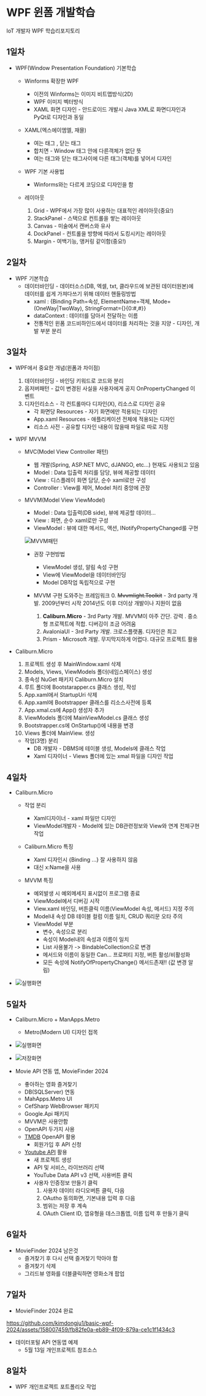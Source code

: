 # WPF 윈폼 개발학습 
IoT 개발자 WPF 학습리포지토리

## 1일차 
- WPF(Window Presentation Foundation) 기본학습
    - Winforms 확장한 WPF
        - 이전의 Winforms는 이미지 비트맵방식(2D)
        - WPF 이미지 벡터방식
        - XAML 화면 디자인 - 안드로이드 개발시 Java XML로 화면디자인과 PyQt로 디자인과 동일

    - XAML(엑스에이엠엘, 재믈)
        - 여는 태그 <Window>, 닫는 태그 </Window>
        - 합치면 <Window /> - Window 태그 안에 다른객체가 없단 뜻
        - 여는 태그와 닫는 태그사이에 다른 태그(객체)를 넣어서 디자인

    - WPF 기본 사용법
        - Winforms와는 다르게 코딩으로 디자인을 함

    - 레이아웃
        1. Grid - WPF에서 가장 많이 사용하는 대표적인 레이아웃(중요!)
        2. StackPanel - 스택으로 컨트롤을 쌓는 레이아웃
        3. Canvas - 미술에서 캔버스와 유사
        4. DockPanel - 컨트롤을 방향에 따라서 도킹시키는 레이아웃
        5. Margin - 여백기능, 앵커링 같이함(중요!)

## 2일차 
- WPF 기본학습
    - 데이터바인딩 - 데이터소스(DB, 엑셀, txt, 클라우드에 보관된 데이터원본)에 데이터를 쉽게 가져다쓰기 위해 데이터 핸들링방법
        - xaml : {Binding Path=속성, ElementName=객체, Mode=(OneWay|TwoWay), StringFormat={}{0:#,#}}
        - dataContext : 데이터를 담아서 전달하는 이름
        - 전통적인 윈폼 코드비하인드에서 데이터를 처리하는 것을 지양 - 디자인, 개발 부분 분리 

## 3일차
- WPF에서 중요한 개념(윈폼과 차이점)
    1. 데이터바인딩 - 바인딩 키워드로 코드와 분리 
    2. 옵저버패턴 - 값이 변경된 사실을 사용자에게 공지 OnPropertyChanged 이벤트
    3. 디자인리소스 - 각 컨트롤마다 디자인(X), 리소스로 디자인 공유
        - 각 화면당 Resources - 자기 화면에만 적용되는 디자인
        - App.xaml Resources - 애플리케이션 전체에 적용되는 디자인
        - 리소스 사전 - 공유할 디자인 내용이 많을때 파일로 따로 지정

- WPF MVVM
    - MVC(Model View Controller 패턴)
        - 웹 개발(Spring, ASP.NET MVC, dJANGO, etc...) 현재도 사용되고 있음
        - Model : Data 입출력 처리를 담당, 뷰에 제공할 데이터 
        - View : 디스플레이 화면 담당, 순수 xaml로만 구성 
        - Controller : View를 제어, Model 처리 중앙에 관장 

    - MVVM(Model View ViewModel)
        - Model : Data 입출력(DB side), 뷰에 제공할 데이터...
        - View : 화면, 순수 xaml로만 구성
        - ViewModel : 뷰에 대한 메서드, 액션, INotifyPropertyChanged를 구현 

        ![MVVM패턴](https://raw.githubusercontent.com/kimdongju1/basic-wpf-2024/main/Images/wpf001.png)

        - 권장 구현방법
            - ViewModel 생성, 알림 속성 구현
            - View에 ViewModel을 데이터바인딩
            - Model DB작업 독립적으로 구현

        - MVVM 구현 도와주는 프레임워크
            0. ~~Mvvmlight.Toolkit~~ - 3rd party 개발. 2009년부터 시작 2014년도 이후 더이상 개발이나 지원이 없음
            1. **Caliburn.Micro** - 3rd Party 개발. MVVM이 아주 간단. 강력 . 중소형 프로젝트에 적합. 디버깅이 조금 어려움
            2. AvaloniaUI - 3rd Party 개발. 크로스플랫폼. 디자인은 최고 
            3. Prism - Microsoft 개발. 무지막지하게 어렵다. 대규모 프로젝트 활용

- Caliburn.Micro
    1. 프로젝트 생성 후 MainWindow.xaml 삭제
    2. Models, Views, ViewModels 폴더(네임스페이스) 생성
    3. 종속성 NuGet 패키지 Caliburn.Micro 설치
    4. 루트 폴더에 Bootstarapper.cs 클래스 생성, 작성
    5. App.xaml에서 StartupUri 삭제
    6. App.xaml에 Bootstrapper 클래스를 리소스사전에 등록 
    7. App.xmal.cs에 App() 생성자 추가
    8. ViewModels 폴더에 MainViewModel.cs 클래스 생성
    9. Bootstrapper.cs에 OnStartup()에 내용을 변경
    10. Views 폴더에 MainView. 생성 

    - 작업(3명) 분리
        - DB 개발자 - DBMS에 테이블 생성, Models에 클래스 작업 
        - Xaml 디자이너 - Views 폴더에 있는 xmal 파일을 디자인 작업

## 4일차
- Caliburn.Micro
    - 작업 분리
        - Xaml디자이너 - xaml 파일만 디자인
        - ViewModel개발자 - Model에 있는 DB관련정보와 View와 연계 전체구현 작업
    
    - Caliburn.Micro 특징
        - Xaml 디자인시 {Binding ...} 잘 사용하지 않음
        - 대신 x:Name을 사용

    - MVVM 특징
        - 예외발생 시 예외메세지 표시없이 프로그램 종료
        - ViewModel에서 디버깅 시작
        - View.xaml 바인딩, 버튼클릭 이름(ViewModel 속성, 메서드) 지정 주의
        - Model내 속성 DB 테이블 컬럼 이름 일치, CRUD 쿼리문 오타 주의
        - ViewModel 부분
            - 변수, 속성으로 분리
            - 속성이 Model내의 속성과 이름이 일치
            - List 사용불가 -> BindableCollection으로 변경
            - 메서드와 이름이 동일한 Can... 프로퍼티 지정, 버튼 활성/비활성화
            - 모든 속성에 NotifyOfPropertyChange() 메서드존재!! (값 변경 알림)

- ![실행화면](https://raw.githubusercontent.com/kimdongju1/basic-wpf-2024/main/Images/wpf002.png)

## 5일차 
- Caliburn.Micro + ManApps.Metro
    - Metro(Modern UI) 디자인 접목

- ![실행화면](https://raw.githubusercontent.com/kimdongju1/basic-wpf-2024/main/Images/wpf003.png)

- ![저장화면](https://raw.githubusercontent.com/kimdongju1/basic-wpf-2024/main/Images/wpf004.png)

- Movie API 연동 앱, MovieFinder 2024
    - 좋아하는 영화 즐겨찾기
    - DB(SQLServer) 연동
    - MahApps.Metro UI
    - CefSharp WebBrowser 패키지
    - Google.Api 패키지 
    - MVVM은 사용안함 
    - OpenAPI 두가지 사용 
    - [TMDB](https://www.themoviedb.org/) OpenAPI 활용
        - 회원가입 후 API 신청
    - [Youtube API](https://console.cloud.google.com/) 활용
        - 새 프로젝트 생성
        - API 및 서비스, 라이브러리 선택
        - YouTube Data API v3 선택, 사용버튼 클릭
        - 사용자 인증정보 만들기 클릭
            1. 사용자 데이터 라디오버튼 클릭, 다음
            2. OAutho 동의화면, 기본내용 입력 후 다음
            3. 범위는 저장 후 계속 
            4. OAuth Client ID, 앱유형을 데스크톱앱, 이름 입력 후 만들기 클릭 

## 6일차
- MovieFinder 2024 남은것
    - 즐겨찾기 후 다시 선택 즐겨찾기 막아야 함
    - 즐겨찾기 삭제 
    - 그리드뷰 영화를 더블클릭하면 영화소개 팝업 

## 7일차
- MovieFinder 2024 완료



https://github.com/kimdongju1/basic-wpf-2024/assets/158007459/fb82fe0a-eb89-4f09-879a-ce1c1f1434c3



- 데이터포털 API 연동앱 예제
    - 5월 13일 개인프로젝트 참조소스

## 8일차
- WPF 개인프로젝트 포트폴리오 작업  

